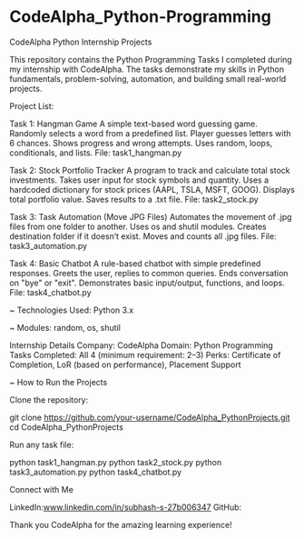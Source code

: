 # CodeAlpha_Python-Programming
CodeAlpha Python Internship Projects

This repository contains the Python Programming Tasks I completed during my internship with CodeAlpha.
The tasks demonstrate my skills in Python fundamentals, problem-solving, automation, and building small real-world projects.

Project List:

Task 1: Hangman Game 
A simple text-based word guessing game.
Randomly selects a word from a predefined list.
Player guesses letters with 6 chances.
Shows progress and wrong attempts.
Uses random, loops, conditionals, and lists.
File: task1_hangman.py

Task 2: Stock Portfolio Tracker 
A program to track and calculate total stock investments.
Takes user input for stock symbols and quantity.
Uses a hardcoded dictionary for stock prices (AAPL, TSLA, MSFT, GOOG).
Displays total portfolio value.
Saves results to a .txt file.
File: task2_stock.py

Task 3: Task Automation (Move JPG Files) 
Automates the movement of .jpg files from one folder to another.
Uses os and shutil modules.
Creates destination folder if it doesn’t exist.
Moves and counts all .jpg files.
File: task3_automation.py

Task 4: Basic Chatbot 
A rule-based chatbot with simple predefined responses.
Greets the user, replies to common queries.
Ends conversation on "bye" or "exit".
Demonstrates basic input/output, functions, and loops.
File: task4_chatbot.py

~ Technologies Used:
Python 3.x

~ Modules:
random, os, shutil

Internship Details
Company: CodeAlpha
Domain: Python Programming
Tasks Completed: All 4 (minimum requirement: 2–3)
Perks: Certificate of Completion, LoR (based on performance), Placement Support

~ How to Run the Projects

Clone the repository:

git clone https://github.com/your-username/CodeAlpha_PythonProjects.git
cd CodeAlpha_PythonProjects


Run any task file:

python task1_hangman.py
python task2_stock.py
python task3_automation.py
python task4_chatbot.py

Connect with Me

LinkedIn:www.linkedin.com/in/subhash-s-27b006347
GitHub: 

Thank you CodeAlpha for the amazing learning experience!
